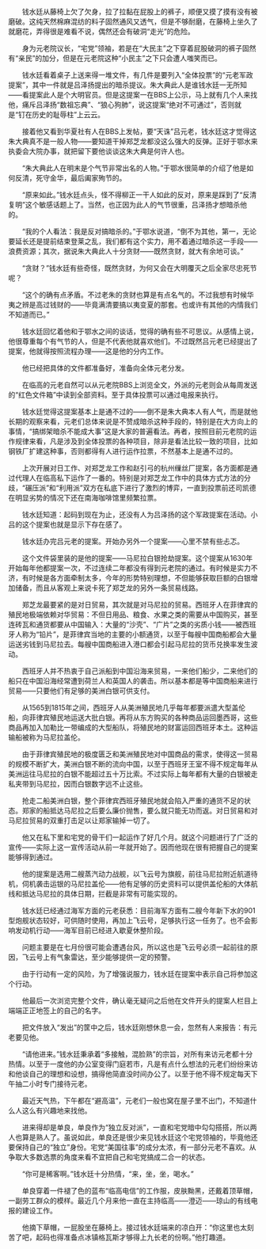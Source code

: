 　　钱水廷从藤椅上欠了欠身，拉了拉黏在屁股上的裤子，顺便又摸了摸有没有被磨破。这纯天然棉麻混纺的料子固然通风又透气，但是不够耐磨，在藤椅上坐久了就磨花，弄得很是难看不说，偶然还会有破洞“走光”的危险。

　　身为元老院议长，“宅党”领袖，若是在“大民主”之下穿着屁股破洞的裤子固然有“亲民”的加分，但是在元老院这种“小民主”之下只会遭人嗤笑而已。

　　钱水廷看着桌子上送来得一堆文件，有几件是要列入“全体投票”的“元老军政提案”，其中一件就是吕泽扬提出的暗杀提议。朱大典此人是谁钱水廷一无所知——看提案此人是个大明官员。但是这提案一在BBS上公示，马上就有几个人来找他，痛斥吕泽扬“数祖忘典”、“狼心狗肺”，说这提案“绝对不可通过”，否则就是“钉在历史的耻辱柱”上云云。

　　接着他又看到华夏社有人在BBS上发帖，要“天诛”吕元老，钱水廷这才觉得这朱大典真不是一般人物——要知道干掉郑芝龙都没这么强大的反弹。正好于鄂水来执委会大院办事，就把留下要他谈谈这朱大典是何许人也。

　　“朱大典此人在明末是个气节非常出名的人物。”于鄂水很简单的介绍了他是如何反清，死守金华，最后阖家殉节的。

　　“原来如此。”钱水廷点头，怪不得柳正一干人如此的反对，原来是踩到了“反清复明”这个敏感话题上了。当然，也正因为此人的气节很重，吕泽扬才想暗杀他的。

　　“我的个人看法：我是反对搞暗杀的。”于鄂水说道，“倒不为其他，第一，无论要延长还是提前结束登莱之乱，我们都有这个实力，用不着通过暗杀这一手段——浪费资源；其次，据说朱大典此人十分贪财——既然贪财，就大有余地可谈。”

　　“贪财？”钱水廷有些奇怪，既然贪财，为何又会在大明覆灭之后全家尽忠死节呢？

　　“这个的确有点矛盾。不过老朱的贪财也算是有点名气的。不过我想有时候华夷之辨是高过钱财的——毕竟满清要搞以夷变夏的那套。也或许有其他的内情我们不知道而已。”

　　钱水廷回忆着他和于鄂水之间的谈话，觉得的确有些不可思议。从感情上说，他很尊重每个有气节的人，但是不代表他就喜欢他们。不过既然吕元老已经提出了提案，他就得按照流程办理——这是他的分内工作。

　　他已经把具体的文件都准备好，准备向全体元老分发。

　　在临高的元老自然可以从元老院BBS上浏览全文，外派的元老则会从每周发送的“红色文件箱”中读到全部资料。至于具体投票可以通过电报来执行。

　　钱水廷觉得这提案基本上是通不过的——倒不是朱大典本人有人气，而是就他长期的观察来看，元老们总体来说是不赞成暗杀这种手段的，特别是在大方向上的事情，“搞绑架暗杀不能成大事”这是大家的普遍看法。再者，按照目前元老院的运作规律来看，凡是涉及到全体投票的各种项目，除非是看法比较一致的项目，比如钢铁厂扩建这种事，否则都得有人进行运作拉票，不然基本上是通不过的。

　　上次开展对日工作、对郑芝龙工作和赵引弓的杭州缫丝厂提案，各方面都是通过代理人在临高私下运作了一番的。特别是对郑芝龙工作中的具体方式方法的分歧，“碾压派”和“利用派”双方在私底下进行了激烈的博弈，一直到投票前还司凯德在明显劣势的情况下还在南海咖啡馆里频繁拉票。

　　钱水廷知道：起码到现在为止，还没有人为吕泽扬的这个军政提案在活动。小吕的这个提案也就是显示下存在感了。

　　钱水廷办完吕元老的提案。开始办另外一个提案——心里不禁有些忐忑。

　　这个文件袋里装的是他的提案——马尼拉白银抢劫提案。这个提案从1630年开始每年他都提案一次，不过连续二年都没有得到元老院的通过。有时候是实力不济，有时候是各方面牵制太多，今年的形势特别理想，不但能够获取巨额的白银增加储备，而且从客观上来说卡死了郑芝龙的另外一条贸易线路。

　　郑芝龙最要紧的是对日贸易，其次就是对马尼拉的贸易。西班牙人在菲律宾的殖民地极端依赖对华贸易：不但日用品、粮食、水果之类的需要从中国购买，甚至连砖瓦和通货都要从中国输入：大量的“沙壳”、“广片”之类的劣质小钱——被西班牙人称为“铅片”，是菲律宾当地的主要的小额通货，以至于每艘中国商船都会大量运送劣钱到马尼拉去。每艘中国商船进入港口都会引起马尼拉的货币兑换率发生波动。

　　西班牙人并不热衷于自己派船到中国沿海来贸易，一来他们船少，二来他们的船只在中国沿海经常遭到荷兰人和英国人的袭击。所以基本都是等中国商船来进行贸易——只要他们有足够的美洲白银可供支付。

　　从1565到1815年之间，西班牙人从美洲殖民地几乎每年都要派遣大型盖伦船，向菲律宾殖民地运送大批白银。再将从东方购买的各种商品运回墨西哥，这些商品再加入加勒比一带编成的大型船队，将殖民地的财富运回西班牙本土。这种运输船被称为马尼拉盖伦。

　　由于菲律宾殖民地的极度匮乏和美洲殖民地对中国商品的需求，使得这一贸易的规模不断扩大，美洲白银不断的流向中国，以至于西班牙王室不得不规定每年从美洲运往马尼拉的白银不能超过五十万比索。不过实际上每年都有大量的白银被走私夹带到马尼拉，因而白银数字远不止这些。

　　抢走二船美洲白银，整个菲律宾西班牙殖民地就会陷入严重的通货不足的状态。郑家的船抵达马尼拉之后要么廉价抛售，要么就只能无功而返。对日贸易和对马尼拉贸易的双重打击足以让郑家输掉一切了。

　　他又在私下里和宅党的骨干们一起运作了好几个月。就这个问题进行了广泛的宣传——实际上这一宣传活动从前一年就开始了。因而他现在很有把握自己的提案能够得到通过。

　　他的提案是选用二艘蒸汽动力战舰，以飞云号为旗舰，前往马尼拉附近航道待机，伺机袭击运银的马尼拉盖伦——他有足够的历史资料可以提供盖伦船的大体航线和抵达马尼拉的具体日期，拦截是非常有可能实现的。

　　钱水廷已经通过海军方面的元老获悉：目前海军方面有二艘今年新下水的901型炮舰状态较好，可供随时使用，再加上飞云号，足够执行这一任务了。也不会影响发动机行动——海军目前已经进入歇夏休整阶段。

　　问题主要是在七月份很可能会遭遇台风，所以这也是飞云号必须一起前往的原因，飞云号上有气象雷达，至少能够提供一定的预警。

　　由于行动有一定的风险，为了增强说服力，钱水廷在提案中表示自己将参加这个行动。

　　他最后一次浏览完整个文件，确认毫无疑问之后他在文件开头的提案人栏目上端端正正地签上的自己的名字。

　　把文件放入“发出”的筐中之后，钱水廷刚想休息一会，忽然有人来报告：有元老要见他。

　　“请他进来。”钱水廷秉承着“多接触，混脸熟”的宗旨，对所有来访元老都十分热情。以至于一度他的办公室变得门庭若市，凡是有点什么想法的元老们纷纷来访和他谈自己的理想和设想，搞得他简直没时间办公了。以至于他不得不规定每天下午抽二小时专门接待元老。

　　最近天气热，下午都在“避高温”，元老们一般也窝在屋子里不出门，不知道什么人这么有兴趣地来找他。

　　进来得却是单良，单良作为“独立反对派”，一直和宅党暗中勾勾搭搭，所以两人也算是熟人了。虽说如此，单良还是很少来见钱水廷这个宅党领袖的，毕竟他还要保持自己的“独立”身份。宅党“美国往事”的成分太浓，有一部分元老不喜欢。从争取大多数选票的角度来看不宜把自己和宅党搞成二合一的状态。

　　“你可是稀客啊。”钱水廷十分热情，“来，坐，坐，喝水。”

　　单良穿着一件褪了色的蓝布“临高电信”的工作服，皮肤黝黑，还戴着顶草帽，一副劳工群众的模样。最近几个月来他一直在主持临高——澄迈——琼山的有线电报的建设工作。

　　他摘下草帽，一屁股坐在藤椅上。接过钱水廷端来的凉白开：“你这里也太刻苦了吧，起码也得准备点冰镇格瓦斯才够得上九长老的份啊。”他打趣道。
